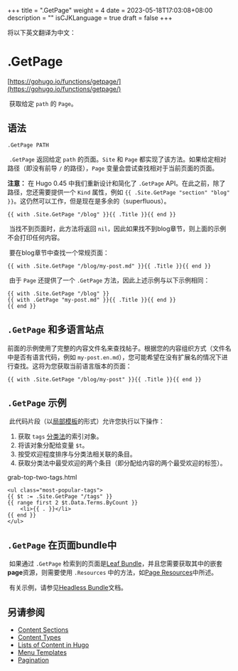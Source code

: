+++
title = ".GetPage"
weight = 4
date = 2023-05-18T17:03:08+08:00
description = ""
isCJKLanguage = true
draft = false
+++

将以下英文翻译为中文：
# .GetPage

[https://gohugo.io/functions/getpage/](https://gohugo.io/functions/getpage/)

​	获取给定 `path` 的 `Page`。

## 语法

```
.GetPage PATH
```

​	`.GetPage` 返回给定 `path` 的页面。`Site` 和 `Page` 都实现了该方法。如果给定相对路径（即没有前导 `/` 的路径），`Page` 变量会尝试查找相对于当前页面的页面。

**注意：** 在 Hugo 0.45 中我们重新设计和简化了 `.GetPage` API。在此之前，除了路径，您还需要提供一个 `Kind` 属性，例如 `{{ .Site.GetPage "section" "blog" }}`。这仍然可以工作，但是现在是多余的（superfluous）。

```go-html-template
{{ with .Site.GetPage "/blog" }}{{ .Title }}{{ end }}
```

​	当找不到页面时，此方法将返回 `nil`，因此如果找不到blog章节，则上面的示例不会打印任何内容。

​	要在blog章节中查找一个常规页面：

```go-html-template
{{ with .Site.GetPage "/blog/my-post.md" }}{{ .Title }}{{ end }}
```

​	由于 `Page` 还提供了一个 `.GetPage` 方法，因此上述示例与以下示例相同：

```go-html-template
{{ with .Site.GetPage "/blog" }}
{{ with .GetPage "my-post.md" }}{{ .Title }}{{ end }}
{{ end }}
```

## `.GetPage` 和多语言站点

​	前面的示例使用了完整的内容文件名来查找帖子。根据您的内容组织方式（文件名中是否有语言代码，例如 `my-post.en.md`），您可能希望在没有扩展名的情况下进行查找。这将为您获取当前语言版本的页面：

```go-html-template
{{ with .Site.GetPage "/blog/my-post" }}{{ .Title }}{{ end }}
```

## `.GetPage` 示例

​	此代码片段（以[局部模板](https://gohugo.io/templates/partials/)的形式）允许您执行以下操作： 

1. 获取 `tags` [分类法](https://gohugo.io/content-management/taxonomies/)的索引对象。
2. 将该对象分配给变量 `$t`。
3. 按受欢迎程度排序与分类法相关联的条目。
4. 获取分类法中最受欢迎的两个条目（即分配给内容的两个最受欢迎的标签）。

grab-top-two-tags.html

```go-html-template
<ul class="most-popular-tags">
{{ $t := .Site.GetPage "/tags" }}
{{ range first 2 $t.Data.Terms.ByCount }}
    <li>{{ . }}</li>
{{ end }}
</ul>
```

## `.GetPage` 在页面bundle中

​	如果通过 `.GetPage` 检索到的页面是[Leaf Bundle](https://gohugo.io/content-management/page-bundles/#leaf-bundles)，并且您需要获取其中的嵌套**page**资源，则需要使用 `.Resources` 中的方法，如[Page Resources](https://gohugo.io/content-management/page-resources/)中所述。 

​	有关示例，请参见[Headless Bundle](https://gohugo.io/content-management/page-bundles/#headless-bundle)文档。 

## 另请参阅

- [Content Sections](https://gohugo.io/content-management/sections/)
- [Content Types](https://gohugo.io/content-management/types/)
- [Lists of Content in Hugo](https://gohugo.io/templates/lists/)
- [Menu Templates](https://gohugo.io/templates/menu-templates/)
- [Pagination](https://gohugo.io/templates/pagination/)
